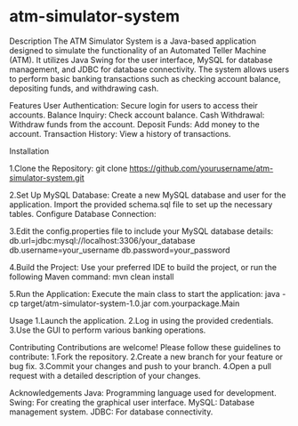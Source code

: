 # atm-simulator-system

Description
The ATM Simulator System is a Java-based application designed to simulate the functionality of an Automated Teller Machine (ATM). It utilizes Java Swing for the user interface, MySQL for database management, and JDBC for database connectivity. The system allows users to perform basic banking transactions such as checking account balance, depositing funds, and withdrawing cash.

Features
User Authentication: Secure login for users to access their accounts.
Balance Inquiry: Check account balance.
Cash Withdrawal: Withdraw funds from the account.
Deposit Funds: Add money to the account.
Transaction History: View a history of transactions.

Installation

1.Clone the Repository:
git clone https://github.com/yourusername/atm-simulator-system.git

2.Set Up MySQL Database:
Create a new MySQL database and user for the application.
Import the provided schema.sql file to set up the necessary tables.
Configure Database Connection:

3.Edit the config.properties file to include your MySQL database details:
db.url=jdbc:mysql://localhost:3306/your_database
db.username=your_username
db.password=your_password

4.Build the Project:
Use your preferred IDE to build the project, or run the following Maven command:
mvn clean install

5.Run the Application:
Execute the main class to start the application:
java -cp target/atm-simulator-system-1.0.jar com.yourpackage.Main


Usage
1.Launch the application.
2.Log in using the provided credentials.
3.Use the GUI to perform various banking operations.

Contributing
Contributions are welcome! Please follow these guidelines to contribute:
1.Fork the repository.
2.Create a new branch for your feature or bug fix.
3.Commit your changes and push to your branch.
4.Open a pull request with a detailed description of your changes.

Acknowledgements
Java: Programming language used for development.
Swing: For creating the graphical user interface.
MySQL: Database management system.
JDBC: For database connectivity.
